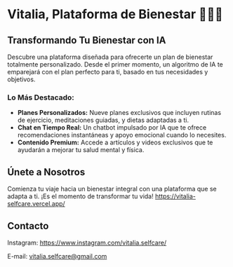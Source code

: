 # Vitalia, Plataforma de Bienestar 🧘‍♀️🌻

## Transformando Tu Bienestar con IA

Descubre una plataforma diseñada para ofrecerte un plan de bienestar totalmente personalizado. Desde el primer momento, un algoritmo de IA te emparejará con el plan perfecto para ti, basado en tus necesidades y objetivos.

### Lo Más Destacado:

- **Planes Personalizados:** Nueve planes exclusivos que incluyen rutinas de ejercicio, meditaciones guiadas, y dietas adaptadas a ti.
- **Chat en Tiempo Real:** Un chatbot impulsado por IA que te ofrece recomendaciones instantáneas y apoyo emocional cuando lo necesites.
- **Contenido Premium:** Accede a artículos y videos exclusivos que te ayudarán a mejorar tu salud mental y física.

## Únete a Nosotros

Comienza tu viaje hacia un bienestar integral con una plataforma que se adapta a ti. ¡Es el momento de transformar tu vida! https://vitalia-selfcare.vercel.app/

## Contacto

Instagram: https://www.instagram.com/vitalia.selfcare/

E-mail: vitalia.selfcare@gmail.com
